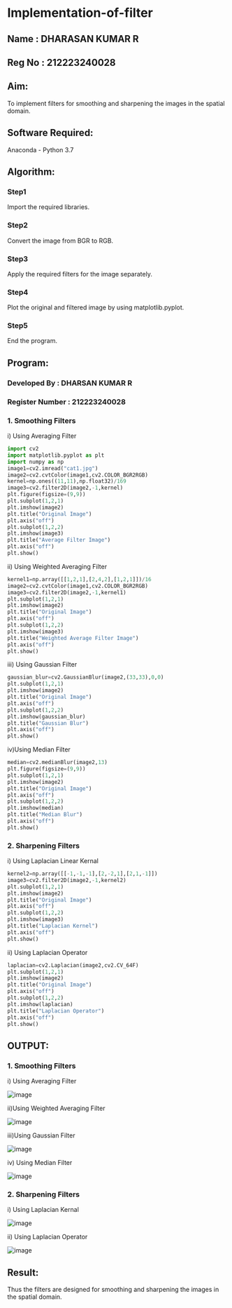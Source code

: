 # Implementation-of-filter
## Name : DHARASAN KUMAR R
## Reg No : 212223240028
## Aim:
To implement filters for smoothing and sharpening the images in the spatial domain.

## Software Required:
Anaconda - Python 3.7

## Algorithm:
### Step1
Import the required libraries.

### Step2
Convert the image from BGR to RGB.

### Step3
Apply the required filters for the image separately.

### Step4
Plot the original and filtered image by using matplotlib.pyplot.

### Step5
End the program.

## Program:
### Developed By : DHARSAN KUMAR R
### Register Number : 212223240028

### 1. Smoothing Filters

i) Using Averaging Filter
```Python
import cv2
import matplotlib.pyplot as plt
import numpy as np
image1=cv2.imread("cat1.jpg")
image2=cv2.cvtColor(image1,cv2.COLOR_BGR2RGB)
kernel=np.ones((11,11),np.float32)/169
image3=cv2.filter2D(image2,-1,kernel)
plt.figure(figsize=(9,9))
plt.subplot(1,2,1)
plt.imshow(image2)
plt.title("Original Image")
plt.axis("off")
plt.subplot(1,2,2)
plt.imshow(image3)
plt.title("Average Filter Image")
plt.axis("off")
plt.show()

```
ii) Using Weighted Averaging Filter
```Python
kernel1=np.array([[1,2,1],[2,4,2],[1,2,1]])/16
image2=cv2.cvtColor(image1,cv2.COLOR_BGR2RGB)
image3=cv2.filter2D(image2,-1,kernel1)
plt.subplot(1,2,1)
plt.imshow(image2)
plt.title("Original Image")
plt.axis("off")
plt.subplot(1,2,2)
plt.imshow(image3)
plt.title("Weighted Average Filter Image")
plt.axis("off")
plt.show()

```
iii) Using Gaussian Filter
```Python
gaussian_blur=cv2.GaussianBlur(image2,(33,33),0,0)
plt.subplot(1,2,1)
plt.imshow(image2)
plt.title("Original Image")
plt.axis("off")
plt.subplot(1,2,2)
plt.imshow(gaussian_blur)
plt.title("Gaussian Blur")
plt.axis("off")
plt.show()

```
iv)Using Median Filter
```Python
median=cv2.medianBlur(image2,13)
plt.figure(figsize=(9,9))
plt.subplot(1,2,1)
plt.imshow(image2)
plt.title("Original Image")
plt.axis("off")
plt.subplot(1,2,2)
plt.imshow(median)
plt.title("Median Blur")
plt.axis("off")
plt.show()

```

### 2. Sharpening Filters
i) Using Laplacian Linear Kernal
```Python
kernel2=np.array([[-1,-1,-1],[2,-2,1],[2,1,-1]])
image3=cv2.filter2D(image2,-1,kernel2)
plt.subplot(1,2,1)
plt.imshow(image2)
plt.title("Original Image")
plt.axis("off")
plt.subplot(1,2,2)
plt.imshow(image3)
plt.title("Laplacian Kernel")
plt.axis("off")
plt.show()

```
ii) Using Laplacian Operator
```Python
laplacian=cv2.Laplacian(image2,cv2.CV_64F)
plt.subplot(1,2,1)
plt.imshow(image2)
plt.title("Original Image")
plt.axis("off")
plt.subplot(1,2,2)
plt.imshow(laplacian)
plt.title("Laplacian Operator")
plt.axis("off")
plt.show()

```

## OUTPUT:
### 1. Smoothing Filters

i) Using Averaging Filter

![image](https://github.com/user-attachments/assets/2d0274cc-a345-4e13-9191-80df87b58c27)

ii)Using Weighted Averaging Filter

![image](https://github.com/user-attachments/assets/92a6381e-3633-4fc4-9e19-95ecb5a10408)

iii)Using Gaussian Filter

![image](https://github.com/user-attachments/assets/58153cf6-0cd6-4635-86f4-c8be092e5bbb)

iv) Using Median Filter

![image](https://github.com/user-attachments/assets/7184e2e6-8d25-4c14-85ce-3651d378d853)

### 2. Sharpening Filters

i) Using Laplacian Kernal

![image](https://github.com/user-attachments/assets/5b660aa3-4390-48eb-885f-1b2822a61418)

ii) Using Laplacian Operator

![image](https://github.com/user-attachments/assets/fc210d9c-1b6c-4ae8-b5fa-76a8e7ecdcb2)

## Result:
Thus the filters are designed for smoothing and sharpening the images in the spatial domain.
